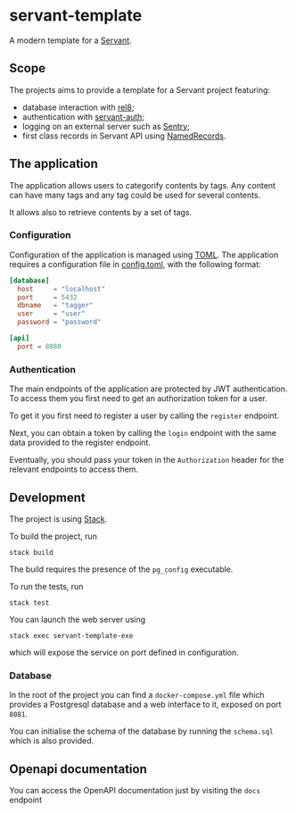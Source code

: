 # servant-template

A modern template for a [Servant](https://haskell-servant.github.io/).

## Scope

The projects aims to provide a template for a Servant project featuring:

- database interaction with [rel8](https://hackage.haskell.org/package/rel8);
- authentication with [servant-auth](https://hackage.haskell.org/package/servant-auth);
- logging on an external server such as [Sentry](https://hackage.haskell.org/package/servant-auth);
- first class records in Servant API using [NamedRecords](https://hackage.haskell.org/package/servant-0.19/changelog).

## The application

The application allows users to categorify contents by tags. Any content can have many tags and any tag could be used for several contents.

It allows also to retrieve contents by a set of tags.

### Configuration

Configuration of the application is managed using [TOML](https://toml.io). The application requires a configuration file in [config.toml](config.toml), with the following format:

```toml
[database]
  host     = "localhost"
  port     = 5432
  dbname   = "tagger"
  user     = "user"
  password = "password"

[api]
  port = 8080
```

### Authentication

The main endpoints of the application are protected by JWT authentication. To access them you first need to get an authorization token for a user.

To get it you first need to register a user by calling the `register` endpoint.

Next, you can obtain a token by calling the `login` endpoint with the same data provided to the register endpoint.

Eventually, you should pass your token in the `Authorization` header for the relevant endpoints to access them.

## Development

The project is using [Stack](https://docs.haskellstack.org/en/stable/README/).

To build the project, run

```
stack build
```

The build requires the presence of the `pg_config` executable.

To run the tests, run

```
stack test
```

You can launch the web server using

```
stack exec servant-template-exe
```

which will expose the service on port defined in configuration.

### Database

In the root of the project you can find a `docker-compose.yml` file which provides a Postgresql database and a web interface to it, exposed on port `8081`.

You can initialise the schema of the database by running the `schema.sql` which is also provided.

## Openapi documentation

You can access the OpenAPI documentation just by visiting the `docs` endpoint
